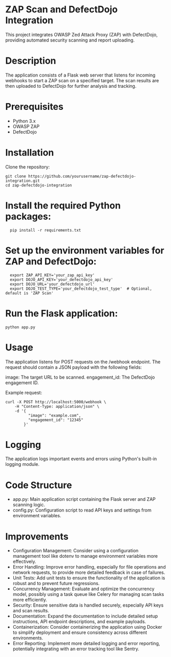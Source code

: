 # ZAP Scan and DefectDojo Integration
This project integrates OWASP Zed Attack Proxy (ZAP) with DefectDojo, providing automated security scanning and report uploading.

# Description
The application consists of a Flask web server that listens for incoming webhooks to start a ZAP scan on a specified target. The scan results are then uploaded to DefectDojo for further analysis and tracking.

# Prerequisites
- Python 3.x
- OWASP ZAP
- DefectDojo

# Installation
Clone the repository:
```
git clone https://github.com/yourusername/zap-defectdojo-integration.git
cd zap-defectdojo-integration
```
# Install the required Python packages:
```
  pip install -r requirements.txt
```


# Set up the environment variables for ZAP and DefectDojo:

```
  export ZAP_API_KEY='your_zap_api_key'
  export DOJO_API_KEY='your_defectdojo_api_key'
  export DOJO_URL='your_defectdojo_url'
  export DOJO_TEST_TYPE='your_defectdojo_test_type'  # Optional, default is 'ZAP Scan'
```

# Run the Flask application:
```
python app.py
```
# Usage
The application listens for POST requests on the /webhook endpoint. The request should contain a JSON payload with the following fields:

image: The target URL to be scanned.
engagement_id: The DefectDojo engagement ID.

Example request:

```
curl -X POST http://localhost:5000/webhook \
    -H "Content-Type: application/json" \
    -d '{
          "image": "example.com",
          "engagement_id": "12345"
        }'

```

# Logging
The application logs important events and errors using Python's built-in logging module.

# Code Structure
- app.py: Main application script containing the Flask server and ZAP scanning logic.
- config.py: Configuration script to read API keys and settings from environment variables.
# Improvements

- Configuration Management: Consider using a configuration management tool like dotenv to manage environment variables more effectively.
- Error Handling: Improve error handling, especially for file operations and network requests, to provide more detailed feedback in case of failures.
- Unit Tests: Add unit tests to ensure the functionality of the application is robust and to prevent future regressions.
- Concurrency Management: Evaluate and optimize the concurrency model, possibly using a task queue like Celery for managing scan tasks more efficiently.
- Security: Ensure sensitive data is handled securely, especially API keys and scan results.
- Documentation: Expand the documentation to include detailed setup instructions, API endpoint descriptions, and example payloads.
- Containerization: Consider containerizing the application using Docker to simplify deployment and ensure consistency across different environments.
-  Error Reporting: Implement more detailed logging and error reporting, potentially integrating with an error tracking tool like Sentry.